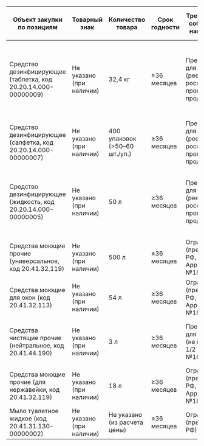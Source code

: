 
| Объект закупки по позициям | Товарный знак | Количество товара | Срок годности | Требования по соблюдению нац. режима | Подтверждение товарного знака | Подтверждение сертификатов происхождения товара | Антимикробное действие | Обработка при стерилизации | Режим обработки при дезинфекции | pH средства | Класс опасности вредного вещества | Назначение (предназначение) средства |
|----------------------------|---------------|-------------------|---------------|-------------------------------------|-------------------------------|------------------------------------------------|-------------------------|-----------------------------|----------------------------------|-------------|-----------------------------------|-------------------------------------|
| Средство дезинфицирующее (таблетка, код 20.20.14.000-00000009) | Не указано (при наличии) | 32,4 кг | ≥36 месяцев | Преимущество для товаров РФ (реестр российской промышленной продукции) | Документ производителя (если есть) | Номер реестровой записи из реестра РФ | В отношении бактерий (вкл. туберкулез, чуму), вирусов (гепатиты, ВИЧ, ОРВИ), грибов (Кандида, плесень), спор (сибирская язва) | Не требует (для ИМН — совместимо с ПСО) | Вирусный: ≤2 т/20 л воды, ≤30 мин; туберкулез: ≤14 т/20 л, ≤30 мин | Не указано | Класс 4 (низкий, по ГОСТ 12.1.007-76) | Дезинфекция и мытье поверхностей, сантехники, мед. отходов в ЛПУ |
| Средство дезинфицирующее (салфетка, код 20.20.14.000-00000007) | Не указано (при наличии) | 400 упаковок (>50–60 шт./уп.) | ≥36 месяцев | Преимущество для товаров РФ (реестр российской промышленной продукции) | Документ производителя (если есть) | Номер реестровой записи из реестра РФ | В отношении грам+ и грам- бактерий, вирусов (ВИЧ, гепатиты), грибов | Не требует (для перчаток и поверхностей) | ≤3 мин экспозиция на загрязненных поверхностях | Не указано | Класс 4 (низкий, без фенолов/альдегидов) | Дезинфекция поверхностей, перчаток, наружных объектов в ЛПУ |
| Средство дезинфицирующее (жидкость, код 20.20.14.000-00000005) | Не указано (при наличии) | 50 л | ≥36 месяцев | Преимущество для товаров РФ (реестр российской промышленной продукции) | Документ производителя (если есть) | Номер реестровой записи из реестра РФ | В отношении бактерий (P.aeruginosa, C.difficile, чума), вирусов (все патогены), грибков, паразитов, биопленок | Совместимо с ПСО для ИМН (вкл. эндоскопы) | Бактериальный: ≥100 л/1 л, ≤15 мин; вирусный: ≥100 л/1 л, ≤60 мин | ≥9 и ≤12 | Класс 4 (низкий, без ЧАС/гуанидинов) | Профилактическая/текущая дезинфекция, генеральные уборки, обработка ИМН в ЛПУ |
| Средства моющие прочие (универсальное, код 20.41.32.119) | Не указано (при наличии) | 500 л | ≥36 месяцев | Ограничение (преимущество РФ, не из Appendix 2 ПП №1875) | Документ производителя (если есть) | Номер реестровой записи из реестра РФ | Не указано (моющие свойства) | Не применяется | Мытье: ≥500 л/1 л (ручно/механизировано); генеральная: ≥200 л | 7,0 | Класс 4 (низкий) | Профессиональная очистка поверхностей, уборка в ЛПУ (вкл. МОП-метод) |
| Средства моющие для окон (код 20.41.32.113) | Не указано (при наличии) | 54 л | ≥36 месяцев | Ограничение (преимущество РФ, не из Appendix 2 ПП №1875) | Документ производителя (если есть) | Номер реестровой записи из реестра РФ | Не указано (моющие свойства) | Не применяется | Готовый раствор: распыление/протирание, без смывания | 8,0 | Класс 4 (низкий) | Мытье окон, витрин, стекол в ЛПУ (удаление загрязнений, без разводов) |
| Средства чистящие прочие (нейтральное, код 20.41.44.190) | Не указано (при наличии) | 3 л | ≥36 месяцев | Преимущество для товаров РФ (не из Appendix 1/2 ПП №1875) | Документ производителя (если есть) | Номер реестровой записи из реестра РФ | Не указано (чистящие свойства) | Не применяется | Без разбавления: нанести, подождать 2–3 мин, смыть | 6,0 | Класс 4 (низкий) | Удаление следов клея, маркера, жиров с устойчивых поверхностей в ЛПУ |
| Средства моющие прочие (для нержавейки, код 20.41.32.119) | Не указано (при наличии) | 18 л | ≥36 месяцев | Ограничение (преимущество РФ, не из Appendix 2 ПП №1875) | Документ производителя (если есть) | Номер реестровой записи из реестра РФ | Не указано (моющие свойства) | Не применяется | Без разбавления: распыление, протирание, без смывания | 7,0 | Класс 4 (низкий) | Очистка нержавейки, металлов, твердых поверхностей в ЛПУ (без разводов) |
| Мыло туалетное жидкое (код 20.41.31.130-00000002) | Не указано (при наличии) | Не указано (из расчета цены) | ≥36 месяцев | Ограничение (преимущество РФ) | Документ производителя (если есть) | Номер реестровой записи из реестра РФ | Не указано (гигиеническое) | Не применяется | Для гигиены рук (ручное применение) | Не указано | Класс 4 (низкий) | Гигиена рук в ЛПУ (туалетное мыло) |
